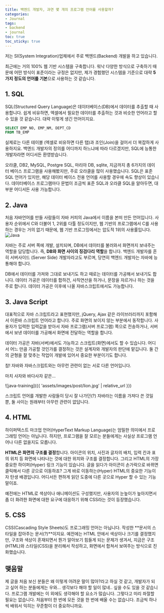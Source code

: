 ```yaml
---
title: 백엔드 개발자, 과연 몇 개의 프로그램 언어를 사용할까?
categories:
- Journal
tags:
- backend
- journal
toc: true
toc_sticky: true
---
```


저는 SI(System Integration)업체에서 주로 백엔드(Backend) 개발을 하고 있습니다.

최근에는 거의 100% 웹 기반 시스템을 구축합니다. 워낙 다양한 방식으로 구축하기 때문에 어떤 방식이 표준이라는 규정은 없지만, 제가 경험했던 시스템을 기준으로 대략 **5가지 정도의 언어를 기본**으로 사용하는 것 같습니다.


## 1. SQL

SQL(Structured Query Language)은 데이터베이스(DB)에서 데이터를 추출할 때 사용합니다. 쉽게 비유하면, 엑셀에서 필요한 데이터를 추출하는 것과 비슷한 언어라고 할 수 있을 것 같습니다. 대략 이렇게 생긴 언어이지요.

```sql
SELECT EMP_NO, EMP_NM, DEPT_CD
FROM TB_EMP
```

실제로는 다른 테이블 (엑셀로 비유하면 다른 탭)과 조인(Join)을 걸어서 더 복잡하게 사용하지요. 백엔드 개발자의 정의를 어디까지 하느냐에 따라 다르겠지만, SQL에 능통한 개발자라면 어디서든 환영받습니다.

오라클, DB2, MySQL, Postgre SQL, 마리아 DB, sqlite, 지금까지 총 6가지의 데이터 베이스 프로그램을 사용해봤지만, 주로 오라클을 많이 사용했습니다. SQL은 표준 SQL 언어가 있지만, 해당 데이터 베이스 전용 언어를 사용할 경우에 속도 향상이 있습니다. 데이터베이스 프로그램마다 문법이 조금씩 표준 SQL과 오라클 SQL을 알아두면, 대부분 어디서든 사용 가능합니다.


## 2. Java

처음 자바언어를 만들 사람들이 자바 커피의 Java에서 이름을 본떠 만든 언어입니다. 사용자 순위에서 C와 더불어 1, 2위를 다툴 정도이지만, 웹 기반의 프로그램에서 C를 사용하는 경우는 거의 없기 때문에, 웹 기반 프로그밍에서는 압도적 1위의 사용률입니다.   
![Java](https://icon-library.com/images/java-icon-images/java-icon-images-4.jpg)

자바는 주로 서버 쪽에 개발, 설치되며, DB에서 데이터를 불러와서 화면까지 보내주는 역할을 담당합니다. 즉, **DB와 화면 사이의 징검다리 역할**을 합니다. 백엔드 개발자를 흔히 서버사이드 (Server Side) 개발자라고도 부르며, 당연히 백엔드 개발자는 자바에 능통해야 합니다.

DB에서 데이터를 가져와 그대로 보내기도 하고 때로는 데이터를 가공해서 보내기도 합니다. 데이터 가공은 데이터를 합하건, 사칙연산을 하거나, 문장을 자르거나 하는 것을 주로 합니다. 데이터 가공은 이후에 나올 자바스크립트에서도 가능합니다.


## 3. Java Script

대표적으로 자바 스크립트라고 표현했지만, jQuery, Ajax 같은 라이브러리까지 포함해서 이른바 스크립트 언어라고 합니다. 주로 화면의 보이지 않는 부분에서 동작합니다. 사용자가 입력한 입력값을 받아서 자바 프로그램(서버 프로그램) 쪽으로 전송하거나, 서버에서 보낸 데이터를 가공해서 화면에 전달하는 역할을 합니다.

데이터 가공은 자바(서버)에서도 가능하고 스크립트(화면)에서도 할 수 있습니다. 어디서 어느 만큼 가공할 것인가를 결정하는 것은 설계자와 개발자의 판단에 맡깁니다. 둘 간의 균형을 잘 맞추는 작업이 개발에 있어서 중요한 부분이기도 합니다.

참! 자바와 자바스크립트와는 아무런 관련이 없는 서로 다른 언어입니다.

마치 사자와 바다사자 같은...

![java-training]({{ 'assets/images/post/lion.jpg' | relative_url }})



스크립트 언어를 개발한 사람들이 당시 잘 나가던(?) 자바라는 이름을 가져다 쓴 것일 뿐, 둘 사이는 원래부터 아무런 관련이 없답니다.


## 4. HTML

하이퍼텍스트 마크업 언어(HyperText Markup Language)는 엄밀한 의미에서 프로그래밍 언어는 아닙니다. 하지만, 프로그램을 잘 모르는 분들에게는 사실상 프로그램 언어나 다른 없을지도 모릅니다.

**HTML은 화면의 구조를 결정**합니다. 아이콘의 위치, 사진과 글자의 배치, 입력 칸과 표의 위치 등 화면에 나타나는 것에 대한 위치와 구조를 결정합니다. 그리고 HTML의 가장 중요한 하이퍼(Hyper) 링크 기능이 있습니다. 글을 읽다가 아이콘이 손가락으로 바뀌면 클릭해서 다른 곳으로 이동하죠? 그게 바로 이동하는(Hyper) HTML의 중요한 기능이자 탄생 배경입니다. 어디서든 편하게 읽던 도중에 다른 곳으로 Hyper 할 수 있는 기능 말이죠.

예전에는 HTML로 색상이나 애니메이션도 구성했지만, 사용자의 눈높이가 높아지면서 좀 더 화려한 화면에 대한 요구에 대응하기 위해 CSS라는 것이 등장했습니다.


## 5. CSS

CSS(Cascading Style Sheets)도 프로그래밍 언어는 아닙니다. 작성한 **문서의 스타일을 잡아주는 문서(?)**이지요. 예전에는 HTML 안에서 색상이나 크기를 결정했지만, 구조와 색상이 혼재되면서 뭔가 알아보기 힘들게 되는 문제가 생겨서, 지금은 구조(HTML)와 스타일(CSS)을 분리해서 작성하고, 화면에서 합쳐서 보여주는 방식으로 진화했습니다.


## 맺음말

제 글을 처음 보신 분들은 왜 이렇게 어려운 말이 많아?라고 하실 것 같고, 개발자가 되고 싶어 하는 분들에게는 우와... 생각보다 해야 할 일이 많네.. 싶을 수도 있을 것 같습니다. 프로그램 개발에는 이 외에도 생각해야 할 요소가 많습니다. 그렇다고 미리 좌절할 필요는 없습니다. 처음부터 한 번에 모든 것을 한 번에 배울 수는 없습니다. 조금씩 하나씩 배워서 익히는 꾸준함이 더 중요하니까요.
